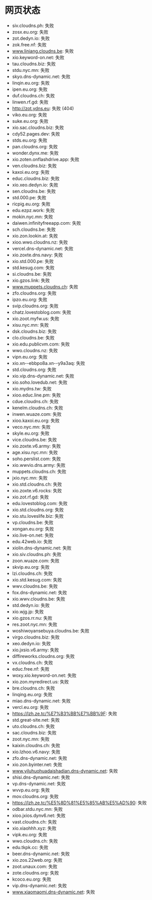 # 网页状态
- siv.cloudns.ph: 失败
- zosx.eu.org: 失败
- zot.dedyn.io: 失败
- zok.free.nf: 失败
- www.liniang.cloudns.be: 失败
- xio.keyword-on.net: 失败
- tau.cloudns.biz: 失败
- stdu.nyc.mn: 失败
- skyo.dns-dynamic.net: 失败
- linqin.eu.org: 失败
- ipen.eu.org: 失败
- duf.cloudns.ch: 失败
- linwen.rf.gd: 失败
- http://zot.ydns.eu: 失败 (404)
- viko.eu.org: 失败
- suke.eu.org: 失败
- xio.sac.cloudns.biz: 失败
- cdy52.pages.dev: 失败
- stds.eu.org: 失败
- pan.cloudns.org: 失败
- wonder.dynx.me: 失败
- xio.zoten.onflashdrive.app: 失败
- ven.cloudns.biz: 失败
- kaxoi.eu.org: 失败
- educ.cloudns.biz: 失败
- xio.xeo.dedyn.io: 失败
- sen.cloudns.be: 失败
- std.000.pe: 失败
- ricpig.eu.org: 失败
- edu.ezpz.work: 失败
- mokin.nyc.mn: 失败
- daiwen.infinityfreeapp.com: 失败
- sch.cloudns.be: 失败
- xio.zon.lookin.at: 失败
- xioo.wwo.cloudns.nz: 失败
- vercel.dns-dynamic.net: 失败
- xio.zoxte.dns.navy: 失败
- xio.std.000.pe: 失败
- std.kesug.com: 失败
- si.cloudns.be: 失败
- xio.gzos.link: 失败
- www.muppets.cloudns.ch: 失败
- zfo.cloudns.org: 失败
- ipzo.eu.org: 失败
- svip.cloudns.org: 失败
- chatz.lovestoblog.com: 失败
- xio.zoot.myfw.us: 失败
- xisu.nyc.mn: 失败
- dsk.cloudns.biz: 失败
- clo.cloudns.be: 失败
- xio.edu.publicvm.com: 失败
- wwo.cloudns.nz: 失败
- vipn.eu.org: 失败
- xio.xn--ebbpo8a.xn--y9a3aq: 失败
- std.cloudns.org: 失败
- xio.vip.dns-dynamic.net: 失败
- xio.soho.lovedub.net: 失败
- xio.mydns.tw: 失败
- xioo.educ.line.pm: 失败
- cdue.cloudns.ch: 失败
- kenelm.cloudns.ch: 失败
- inwen.wuaze.com: 失败
- xioo.kaxoi.eu.org: 失败
- veco.nyc.mn: 失败
- skyle.eu.org: 失败
- vice.cloudns.be: 失败
- xio.zoxte.v6.army: 失败
- age.xisu.nyc.mn: 失败
- soho.perslist.com: 失败
- xio.wwvio.dns.army: 失败
- muppets.cloudns.ch: 失败
- jxio.nyc.mn: 失败
- xio.std.cloudns.ch: 失败
- xio.zoxte.v6.rocks: 失败
- xio.zot.rf.gd: 失败
- edu.lovestoblog.com: 失败
- xio.std.cloudns.org: 失败
- xio.stu.loveslife.biz: 失败
- vp.cloudns.be: 失败
- xongan.eu.org: 失败
- xio.live-on.net: 失败
- edu.42web.io: 失败
- xiolin.dns-dynamic.net: 失败
- xio.siv.cloudns.ph: 失败
- zoon.wuaze.com: 失败
- skvip.eu.org: 失败
- lzi.cloudns.ch: 失败
- xio.std.kesug.com: 失败
- wwv.cloudns.be: 失败
- fox.dns-dynamic.net: 失败
- xio.wwv.cloudns.be: 失败
- std.dedyn.io: 失败
- xio.wjg.jp: 失败
- xio.gzos.rr.nu: 失败
- res.zoot.nyc.mn: 失败
- woshiwoyansebuya.cloudns.be: 失败
- virgo.cloudns.biz: 失败
- xeo.dedyn.io: 失败
- xio.jxsio.v6.army: 失败
- diffireworks.cloudns.org: 失败
- vx.cloudns.ch: 失败
- educ.free.nf: 失败
- woxy.xio.keyword-on.net: 失败
- xio.zon.myredirect.us: 失败
- bre.cloudns.ch: 失败
- linqing.eu.org: 失败
- miao.dns-dynamic.net: 失败
- vercl.eu.org: 失败
- https://lzh.ze.tc/%E7%B3%BB%E7%BB%9F: 失败
- std.great-site.net: 失败
- uto.cloudns.ch: 失败
- sac.cloudns.biz: 失败
- zoot.nyc.mn: 失败
- kaixin.cloudns.ch: 失败
- xio.lzhoo.v6.navy: 失败
- zfo.dns-dynamic.net: 失败
- xio.zon.byinter.net: 失败
- www.yiluhuohuadaishadian.dns-dynamic.net: 失败
- shisi.dns-dynamic.net: 失败
- vp.dns-dynamic.net: 失败
- wvvp.eu.org: 失败
- mov.cloudns.org: 失败
- https://lzh.ze.tc/%E5%8D%81%E5%85%AB%E5%AD%90: 失败
- odbar.stdu.nyc.mn: 失败
- xioo.jxios.dynv6.net: 失败
- vast.cloudns.ch: 失败
- xio.xiaohhh.xyz: 失败
- vipk.eu.org: 失败
- wwo.cloudns.ch: 失败
- edu.tkpk.cc: 失败
- beer.dns-dynamic.net: 失败
- xio.zos.22web.org: 失败
- zoot.unaux.com: 失败
- zote.cloudns.org: 失败
- kcoco.eu.org: 失败
- vip.dns-dynamic.net: 失败
- www.xiaomaomi.dns-dynamic.net: 失败
